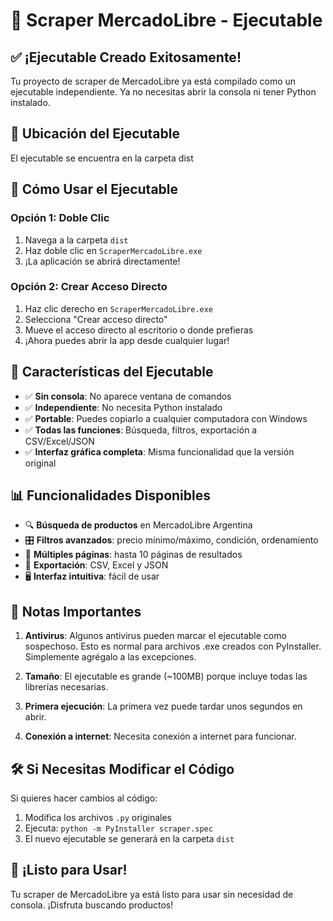 # 🚀 Scraper MercadoLibre - Ejecutable

## ✅ ¡Ejecutable Creado Exitosamente!

Tu proyecto de scraper de MercadoLibre ya está compilado como un ejecutable independiente. Ya no necesitas abrir la consola ni tener Python instalado.

## 📁 Ubicación del Ejecutable

El ejecutable se encuentra en la carpeta dist

## 🎯 Cómo Usar el Ejecutable

### Opción 1: Doble Clic
1. Navega a la carpeta `dist`
2. Haz doble clic en `ScraperMercadoLibre.exe`
3. ¡La aplicación se abrirá directamente!

### Opción 2: Crear Acceso Directo
1. Haz clic derecho en `ScraperMercadoLibre.exe`
2. Selecciona "Crear acceso directo"
3. Mueve el acceso directo al escritorio o donde prefieras
4. ¡Ahora puedes abrir la app desde cualquier lugar!

## 🔧 Características del Ejecutable

- ✅ **Sin consola**: No aparece ventana de comandos
- ✅ **Independiente**: No necesita Python instalado
- ✅ **Portable**: Puedes copiarlo a cualquier computadora con Windows
- ✅ **Todas las funciones**: Búsqueda, filtros, exportación a CSV/Excel/JSON
- ✅ **Interfaz gráfica completa**: Misma funcionalidad que la versión original

## 📊 Funcionalidades Disponibles

- 🔍 **Búsqueda de productos** en MercadoLibre Argentina
- 🎛️ **Filtros avanzados**: precio mínimo/máximo, condición, ordenamiento
- 📄 **Múltiples páginas**: hasta 10 páginas de resultados
- 💾 **Exportación**: CSV, Excel y JSON
- 🖥️ **Interfaz intuitiva**: fácil de usar

## 🚨 Notas Importantes

1. **Antivirus**: Algunos antivirus pueden marcar el ejecutable como sospechoso. Esto es normal para archivos .exe creados con PyInstaller. Simplemente agrégalo a las excepciones.

2. **Tamaño**: El ejecutable es grande (~100MB) porque incluye todas las librerías necesarias.

3. **Primera ejecución**: La primera vez puede tardar unos segundos en abrir.

4. **Conexión a internet**: Necesita conexión a internet para funcionar.

## 🛠️ Si Necesitas Modificar el Código

Si quieres hacer cambios al código:
1. Modifica los archivos `.py` originales
2. Ejecuta: `python -m PyInstaller scraper.spec`
3. El nuevo ejecutable se generará en la carpeta `dist`

## 🎉 ¡Listo para Usar!

Tu scraper de MercadoLibre ya está listo para usar sin necesidad de consola. ¡Disfruta buscando productos!
